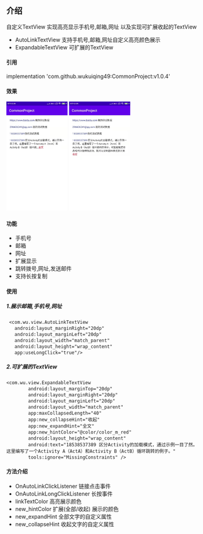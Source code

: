 ## 介绍

自定义TextView 实现高亮显示手机号,邮箱,网址 以及实现可扩展收起的TextView

* AutoLinkTextView 支持手机号,邮箱,网址自定义高亮颜色展示
* ExpandableTextView 可扩展的TextView
 
#### 引用

implementation 'com.github.wukuiqing49:CommonProject:v1.0.4'

#### 效果
<p>
<img src="imgs/defult.jpg" width="32%">
<img src="imgs/open.jpg" width="32%">
</p>

#### 功能

* 手机号
* 邮箱
* 网址
* 扩展显示
* 跳转拨号,网址,发送邮件
* 支持长按复制

#### 使用

##### 1.展示邮箱,手机号,网址
```
 <com.wu.view.AutoLinkTextView 
   android:layout_marginRight="20dp"  
   android:layout_marginLeft="20dp"  
   android:layout_width="match_parent"  
   android:layout_height="wrap_content"  
   app:useLongClick="true"/>   
```
##### 2.可扩展的TextView
```
<com.wu.view.ExpandableTextView
        android:layout_marginTop="20dp"
        android:layout_marginRight="20dp"
        android:layout_marginLeft="20dp"
        android:layout_width="match_parent"
        app:maxCollapsedLength="40"
        app:new_collapseHint="收起"
        app:new_expandHint="全文"
        app:new_hintColor="@color/color_m_red"
        android:layout_height="wrap_content"
        android:text="18538537389 区分Activity的加载模式，通过示例一目了然。这里编写了一个Activity A（ActA）和Activity B（ActB）循环跳转的例子。"
        tools:ignore="MissingConstraints" />  
```

#### 方法介绍

* OnAutoLinkClickListener 链接点击事件
* OnAutoLinkLongClickListener 长按事件
* linkTextColor 高亮展示颜色
* new_hintColor 扩展(全部/收起) 展示的颜色
* new_expandHint 全部文字的自定义属性
* new_collapseHint 收起文字的自定义属性



 
 

 








